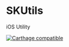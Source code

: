 # SKUtils
iOS Utility

[![Carthage compatible](https://img.shields.io/badge/Carthage-compatible-4BC51D.svg?style=flat)](https://github.com/Carthage/Carthage)

